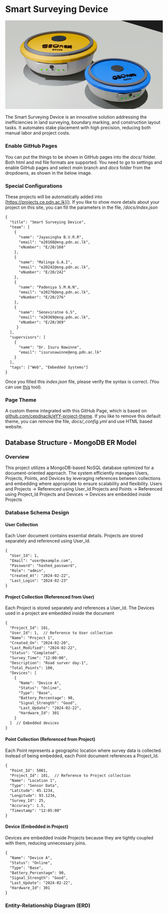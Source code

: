 # Smart Surveying Device

![Logo](docs/images/device.png "This is the logo")

The Smart Surveying Device is an innovative solution addressing the inefficiencies in land surveying, boundary marking, and construction layout tasks. It automates stake placement with high precision, reducing both manual labor and project costs.

### Enable GitHub Pages

You can put the things to be shown in GitHub pages into the _docs/_ folder. Both html and md file formats are supported. You need to go to settings and enable GitHub pages and select _main_ branch and _docs_ folder from the dropdowns, as shown in the below image.


### Special Configurations

These projects will be automatically added into [https://projects.ce.pdn.ac.lk](). If you like to show more details about your project on this site, you can fill the parameters in the file, _/docs/index.json_

```
{
  "title": "Smart Surveying Device",
  "team": [
    {
      "name": "Jayasingha B.V.R.R",
      "email": "e20168@eng.pdn.ac.lk",
      "eNumber": "E/20/168"
    },
    {
      "name": "Malinga G.A.I",
      "email": "e20242@eng.pdn.ac.lk",
      "eNumber": "E/20/242"
    },
    {
      "name": "Padeniya S.M.N.N",
      "email": "e20276@eng.pdn.ac.lk",
      "eNumber": "E/20/276"
    },
    {
      "name": "Seneviratne G.S",
      "email": "e20369@eng.pdn.ac.lk",
      "eNumber": "E/20/369"
     }
  ],
  "supervisors": [
    {
      "name": "Dr. Isuru Nawinne",
      "email": "isurunawinne@eng.pdn.ac.lk"
    }
  ],
  "tags": ["Web", "Embedded Systems"]
}
```

Once you filled this _index.json_ file, please verify the syntax is correct. (You can use [this](https://jsonlint.com/) tool).

### Page Theme

A custom theme integrated with this GitHub Page, which is based on [github.com/cepdnaclk/eYY-project-theme](https://github.com/cepdnaclk/eYY-project-theme). If you like to remove this default theme, you can remove the file, _docs/\_config.yml_ and use HTML based website.


## Database Structure - MongoDB ER Model

### Overview

This project utilizes a MongoDB-based NoSQL database optimized for a document-oriented approach. The system efficiently manages Users, Projects, Points, and Devices by leveraging references between collections and embedding where appropriate to ensure scalability and flexibility.
        Users and Projects → Referenced using User_Id
        Projects and Points → Referenced using Project_Id
        Projects and Devices → Devices are embedded inside Projects

### Database Schema Design
#### User Collection

Each User document contains essential details. Projects are stored separately and referenced using User_Id.

```
{
  "User_Id": 1,
  "Email": "user@example.com",
  "Password": "hashed_password",
  "Role": "admin",
  "Created_At": "2024-02-22",
  "Last_Login": "2024-02-23"
}

```
#### Project Collection (Referenced from User)
Each Project is stored separately and references a User_Id. The Devices used in a project are embedded inside the document
```
{
  "Project_Id": 101,
  "User_Id": 1,  // Reference to User collection
  "Name": "Project 1",
  "Created_On": "2024-02-20",
  "Last_Modified": "2024-02-22",
  "Status": "Completed",
  "Survey_Time": "12:00:00",
  "Description": "Road surver day-1",
  "Total_Points": 100,
  "Devices": [
    {
      "Name": "Device A",
      "Status": "Online",
      "Type": "Base",
      "Battery_Percentage": 90,
      "Signal_Strength": "Good",
      "Last_Update": "2024-02-22",
      "Hardware_Id": 301
    }
  ]  // Embedded devices
}
```

#### Point Collection (Referenced from Project)
Each Point represents a geographic location where survey data is collected. Instead of being embedded, each Point document references a Project_Id.
```
{
  "Point_Id": 5001,
  "Project_Id": 101,  // Reference to Project collection
  "Name": "Location 1",
  "Type": "Sensor Data",
  "Latitude": 45.1234,
  "Longitude": 93.1234,
  "Survey_Id": 25,
  "Accuracy": 1.5,
  "Timestamp": "12:05:00"
}

```

#### Device (Embedded in Project)
Devices are embedded inside Projects because they are tightly coupled with them, reducing unnecessary joins.
```
{
  "Name": "Device A",
  "Status": "Online",
  "Type": "Base",
  "Battery_Percentage": 90,
  "Signal_Strength": "Good",
  "Last_Update": "2024-02-22",
  "Hardware_Id": 301
}
```
### Entity-Relationship Diagram (ERD)



